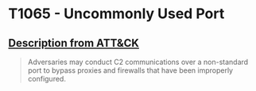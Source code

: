 # T1065 - Uncommonly Used Port
## [Description from ATT&CK](https://attack.mitre.org/wiki/Technique/T1065)
<blockquote>Adversaries may conduct C2 communications over a non-standard port to bypass proxies and firewalls that have been improperly configured.</blockquote>

